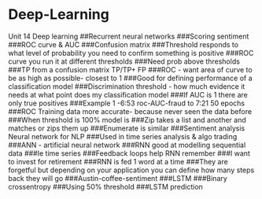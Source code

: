 # Deep-Learning
Unit 14 Deep learning 
##Recurrent neural networks
###Scoring sentiment
###ROC curve & AUC
###Confusion matrix
###Threshold responds to what level of probability you need to confirm something is positive
###ROC curve you run it at different thresholds
###Need prob above thresholds
###TP from a confusion matrix TP/TP+ FP
###ROC - want area of curve to be as high as possible- closest to 1
###Good for defining performance of a classification model
###Discrimination threshold - how much evidence it needs at what point does my classification model
###If AUC is 1 there are only true positives
###Example 1 -6:53 roc-AUC-fraud to 7:21 50 epochs
###ROC Training data more accurate- because never seen the data before
###When threshold is 100% model is
###Zip takes a list and another and matches or zips them up
###Enumerate is similar
###Sentiment analysis Neural network for NLP
###Used in time series analysis & algo trading
###ANN - artificial neural network
###RNN good at modelling sequential data
###Ie time series
###Feedback loops help RNN remember
###I want to invest for retirement
###RNN is fed 1 word at a time
###They are forgetful but depending on your application you can define how many steps back they will go
###Austin-coffee-sentiment
###LSTM
###Binary crossentropy
###Using 50% threshold
###LSTM prediction